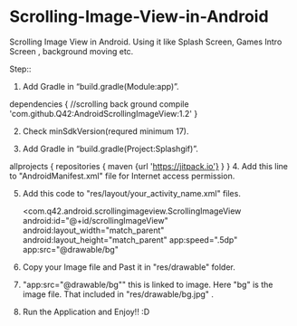 # Scrolling-Image-View-in-Android
Scrolling Image View in Android. Using it like Splash Screen, Games Intro Screen , background moving etc. 

Step::
1. Add Gradle in “build.gradle(Module:app)”.

dependencies {
//scrolling back ground
compile 'com.github.Q42:AndroidScrollingImageView:1.2'
}


2. Check minSdkVersion(requred minimum 17).

3. Add Gradle in “build.gradle(Project:Splashgif)”.

allprojects {
    repositories {
        maven {url 'https://jitpack.io'}
    }
  }
4. Add this line to "AndroidManifest.xml" file for Internet access permission.

<uses-permission android:name="android.permission.INTERNET"/>

5. Add this code to "res/layout/your_activity_name.xml" files.


    <com.q42.android.scrollingimageview.ScrollingImageView
    android:id="@+id/scrollingImageView"
    android:layout_width="match_parent"
    android:layout_height="match_parent"
    app:speed=".5dp"
    app:src="@drawable/bg"
    >
    
 6. Copy your Image file and Past it in "res/drawable" folder. 
 7. "app:src="@drawable/bg"" this is linked to image. Here "bg" is the image file. That included in "res/drawable/bg.jpg" . 
 8. Run the Application and Enjoy!! :D 



